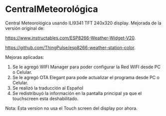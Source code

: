 # CentralMeteorológica
Central Meteorológica usando ILI9341 TFT 240x320 display. Mejorada de la versión original de:

https://www.instructables.com/ESP8266-Weather-Widget-V20.




https://github.com/ThingPulse/esp8266-weather-station-color.


Mejoras aplicadas:
1) Se le agregó WIFI Manager para poder configurar la Red WIFI desde PC o Celular.
2) Se le agregó OTA Elegant para pode actualizar el programa desde PC o Celular.
3) Se realizó la traducción al Español
4) Se redistribuyó la información en la pantalla principal ya que el touchscreen esta deshabilitado.



Nota: Esta version no usa el Touch screen del display por ahora.
